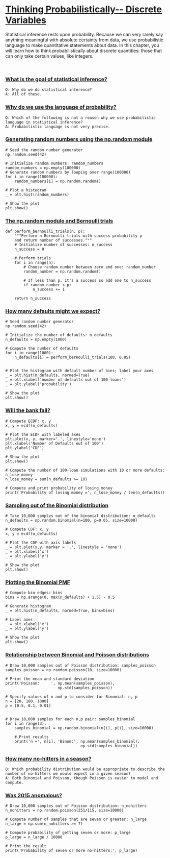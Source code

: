 # [Thinking Probabilistically-- Discrete Variables](https://campus.datacamp.com/courses/statistical-thinking-in-python-part-1/thinking-probabilistically-discrete-variables)

Statistical inference rests upon probability. Because we can very rarely say anything meaningful with absolute certainty from data, we use probabilistic language to make quantitative statements about data. In this chapter, you will learn how to think probabilistically about discrete quantities: those that can only take certain values, like integers.

<br>

### [What is the goal of statistical inference?](https://campus.datacamp.com/courses/statistical-thinking-in-python-part-1/thinking-probabilistically-discrete-variables?ex=2)

```
Q: Why do we do statistical inference?
A: All of these.
```

### [Why do we use the language of probability?](https://campus.datacamp.com/courses/statistical-thinking-in-python-part-1/thinking-probabilistically-discrete-variables?ex=3)

```
Q: Which of the following is not a reason why we use probabilistic language in statistical inference?
A: Probabilistic language is not very precise.
```

### [Generating random numbers using the np.random module](https://campus.datacamp.com/courses/statistical-thinking-in-python-part-1/thinking-probabilistically-discrete-variables?ex=5)

```
# Seed the random number generator
np.random.seed(42)

# Initialize random numbers: random_numbers
random_numbers = np.empty(100000)
# Generate random numbers by looping over range(100000)
for i in range(100000):
    random_numbers[i] = np.random.random()

# Plot a histogram
_ = plt.hist(random_numbers)

# Show the plot
plt.show()
```

### [The np.random module and Bernoulli trials](https://campus.datacamp.com/courses/statistical-thinking-in-python-part-1/thinking-probabilistically-discrete-variables?ex=6)

```
def perform_bernoulli_trials(n, p):
    """Perform n Bernoulli trials with success probability p
    and return number of successes."""
    # Initialize number of successes: n_success
    n_success = 0

    # Perform trials
    for i in range(n):
        # Choose random number between zero and one: random_number
        random_number = np.random.random()

        # If less than p, it's a success so add one to n_success
        if random_number < p:
            n_success += 1

    return n_success
```

### [How many defaults might we expect?](https://campus.datacamp.com/courses/statistical-thinking-in-python-part-1/thinking-probabilistically-discrete-variables?ex=7)

```
# Seed random number generator
np.random.seed(42)

# Initialize the number of defaults: n_defaults
n_defaults = np.empty(1000)

# Compute the number of defaults
for i in range(1000):
    n_defaults[i] = perform_bernoulli_trials(100, 0.05)


# Plot the histogram with default number of bins; label your axes
_ = plt.hist(n_defaults, normed=True)
_ = plt.xlabel('number of defaults out of 100 loans')
_ = plt.ylabel('probability')

# Show the plot
plt.show()
```

### [Will the bank fail?](https://campus.datacamp.com/courses/statistical-thinking-in-python-part-1/thinking-probabilistically-discrete-variables?ex=8)

```
# Compute ECDF: x, y
x, y = ecdf(n_defaults)

# Plot the ECDF with labeled axes
plt.plot(x, y, marker='.', linestyle='none')
plt.xlabel('Number of Defaults out of 100')
plt.ylabel('CDF')

# Show the plot
plt.show()

# Compute the number of 100-loan simulations with 10 or more defaults: n_lose_money
n_lose_money = sum(n_defaults >= 10)

# Compute and print probability of losing money
print('Probability of losing money =', n_lose_money / len(n_defaults))
```

### [Sampling out of the Binomial distribution](https://campus.datacamp.com/courses/statistical-thinking-in-python-part-1/thinking-probabilistically-discrete-variables?ex=10)

```
# Take 10,000 samples out of the binomial distribution: n_defaults
n_defaults = np.random.binomial(n=100, p=0.05, size=10000)

# Compute CDF: x, y
x, y = ecdf(n_defaults)

# Plot the CDF with axis labels
_ = plt.plot(x,y, marker = '.', linestyle = 'none')
_ = plt.xlabel('x')
_ = plt.ylabel('y')

# Show the plot
plt.show()
```

### [Plotting the Binomial PMF](https://campus.datacamp.com/courses/statistical-thinking-in-python-part-1/thinking-probabilistically-discrete-variables?ex=11)

```
# Compute bin edges: bins
bins = np.arange(0, max(n_defaults) + 1.5) - 0.5

# Generate histogram
_ = plt.hist(n_defaults, normed=True, bins=bins)

# Label axes
_ = plt.xlabel('x')
_ = plt.ylabel('y')

# Show the plot
plt.show()
```

### [Relationship between Binomial and Poisson distributions](https://campus.datacamp.com/courses/statistical-thinking-in-python-part-1/thinking-probabilistically-discrete-variables?ex=13)

```
# Draw 10,000 samples out of Poisson distribution: samples_poisson
samples_poisson = np.random.poisson(10, size=10000)

# Print the mean and standard deviation
print('Poisson:     ', np.mean(samples_poisson),
                       np.std(samples_poisson))

# Specify values of n and p to consider for Binomial: n, p
n = [20, 100, 1000]
p = [0.5, 0.1, 0.01]


# Draw 10,000 samples for each n,p pair: samples_binomial
for i in range(3):
    samples_binomial = np.random.binomial(n[i], p[i], size=10000)

    # Print results
    print('n =', n[i], 'Binom:', np.mean(samples_binomial),
                                 np.std(samples_binomial))
```

### [How many no-hitters in a season?](https://campus.datacamp.com/courses/statistical-thinking-in-python-part-1/thinking-probabilistically-discrete-variables?ex=14)

```
Q: Which probability distribution would be appropriate to describe the number of no-hitters we would expect in a given season?
A: Both Binomial and Poisson, though Poisson is easier to model and compute.
```

### [Was 2015 anomalous?](https://campus.datacamp.com/courses/statistical-thinking-in-python-part-1/thinking-probabilistically-discrete-variables?ex=15)

```
# Draw 10,000 samples out of Poisson distribution: n_nohitters
n_nohitters = np.random.poisson(251/115, size=10000)

# Compute number of samples that are seven or greater: n_large
n_large = np.sum(n_nohitters >= 7)

# Compute probability of getting seven or more: p_large
p_large = n_large / 10000

# Print the result
print('Probability of seven or more no-hitters:', p_large)
```